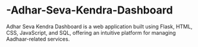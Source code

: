 # -Adhar-Seva-Kendra-Dashboard
Adhar Seva Kendra Dashboard is a web application built using Flask, HTML, CSS, JavaScript, and SQL, offering an intuitive platform for managing Aadhaar-related services.
